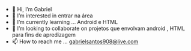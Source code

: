 - 👋 Hi, I’m Gabriel
- 👀 I’m interested in entrar na área
- 🌱 I’m currently learning ... Android e HTML
- 💞️ I’m looking to collaborate on projetos que envolvam android , HTML para fins de apredizagem
- 📫 How to reach me ... gabrielsantos908@live.com

<!---
Gabriel-LSantos/Gabriel-LSantos is a ✨ special ✨ repository because its `README.md` (this file) appears on your GitHub profile.
You can click the Preview link to take a look at your changes.
--->
